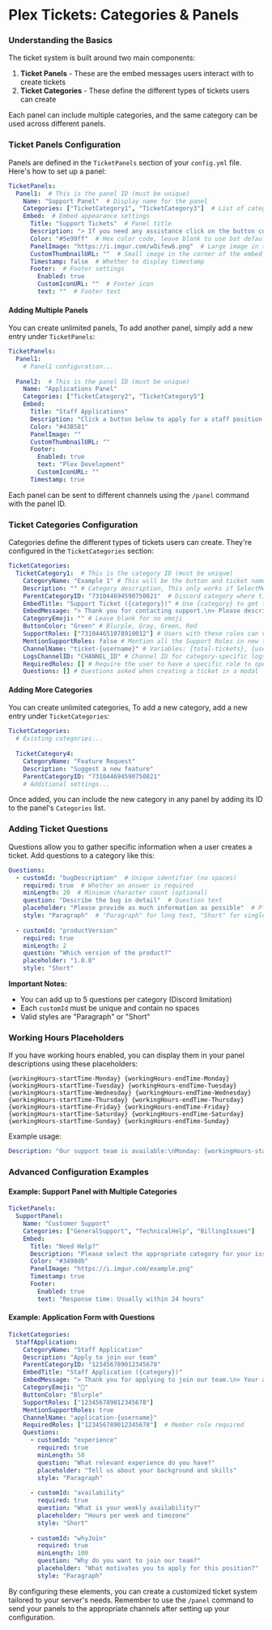 # Plex Tickets: Categories & Panels

### Understanding the Basics

The ticket system is built around two main components:

1. **Ticket Panels** - These are the embed messages users interact with to create tickets
2. **Ticket Categories** - These define the different types of tickets users can create

Each panel can include multiple categories, and the same category can be used across different panels.

### Ticket Panels Configuration

Panels are defined in the `TicketPanels` section of your `config.yml` file. Here's how to set up a panel:

```yaml
TicketPanels:
  Panel1:  # This is the panel ID (must be unique)
    Name: "Support Panel"  # Display name for the panel
    Categories: ["TicketCategory1", "TicketCategory3"]  # List of category IDs to include
    Embed:  # Embed appearance settings
      Title: "Support Tickets"  # Panel title
      Description: "> If you need any assistance click on the button corresponding to the type of ticket you wish to open."
      Color: "#5e99ff"  # Hex color code, leave blank to use bot default
      PanelImage: "https://i.imgur.com/wOifew6.png"  # Large image in the embed
      CustomThumbnailURL: ""  # Small image in the corner of the embed
      Timestamp: false  # Whether to display timestamp
      Footer:  # Footer settings
        Enabled: true
        CustomIconURL: ""  # Footer icon
        text: ""  # Footer text
```

#### Adding Multiple Panels

You can create unlimited panels, To add another panel, simply add a new entry under `TicketPanels`:

```yaml
TicketPanels:
  Panel1:
    # Panel1 configuration...
    
  Panel2:  # This is the panel ID (must be unique)
    Name: "Applications Panel" 
    Categories: ["TicketCategory2", "TicketCategory5"]
    Embed:
      Title: "Staff Applications"
      Description: "Click a button below to apply for a staff position."
      Color: "#43B581"
      PanelImage: ""
      CustomThumbnailURL: ""
      Footer:
        Enabled: true
        text: "Plex Development"
        CustomIconURL: ""
      Timestamp: true
```

Each panel can be sent to different channels using the `/panel` command with the panel ID.

### Ticket Categories Configuration

Categories define the different types of tickets users can create. They're configured in the `TicketCategories` section:

```yaml
TicketCategories:
  TicketCategory1:  # This is the category ID (must be unique)
    CategoryName: "Example 1" # This will be the button and ticket name/category
    Description: "" # Category description, This only works if SelectMenu is enabled, Leave blank to disable
    ParentCategoryID: "731044694590750821"  # Discord category where tickets will be created
    EmbedTitle: "Support Ticket ({category})" # Use {category} to get the category name for the ticket opened
    EmbedMessage: "> Thank you for contacting support.\n> Please describe your issue and await a response." # Use {user} to get the user that created the ticket, {createdAt} to get when the ticket was created using a Discord timestamp
    CategoryEmoji: "" # Leave blank for no emoji
    ButtonColor: "Green" # Blurple, Gray, Green, Red
    SupportRoles: ["731044651078910012"] # Users with these roles can view tickets in this category, You can add multiple roles
    MentionSupportRoles: false # Mention all the Support Roles in new tickets?
    ChannelName: "ticket-{username}" # Variables: {total-tickets}, {username}, {user-id}
    LogsChannelID: "CHANNEL_ID" # Channel ID for category-specific logs (leave empty to use the default logs channel)
    RequiredRoles: [] # Require the user to have a specific role to open a ticket in this category? You can add multiple, leave blank to disable
    Questions: [] # Questions asked when creating a ticket in a modal
```

#### Adding More Categories

You can create unlimited categories, To add a new category, add a new entry under `TicketCategories`:

```yaml
TicketCategories:
  # Existing categories...
  
  TicketCategory4:
    CategoryName: "Feature Request"
    Description: "Suggest a new feature"
    ParentCategoryID: "731044694590750821"
    # Additional settings...
```

Once added, you can include the new category in any panel by adding its ID to the panel's `Categories` list.

### Adding Ticket Questions

Questions allow you to gather specific information when a user creates a ticket. Add questions to a category like this:

```yaml
Questions:
  - customId: "bugDescription"  # Unique identifier (no spaces)
    required: true  # Whether an answer is required
    minLength: 20  # Minimum character count (optional)
    question: "Describe the bug in detail"  # Question text
    placeholder: "Please provide as much information as possible"  # Placeholder text
    style: "Paragraph"  # "Paragraph" for long text, "Short" for single line
    
  - customId: "productVersion"
    required: true
    minLength: 2
    question: "Which version of the product?"
    placeholder: "1.0.0"
    style: "Short"
```

**Important Notes:**

* You can add up to 5 questions per category (Discord limitation)
* Each `customId` must be unique and contain no spaces
* Valid styles are "Paragraph" or "Short"

### Working Hours Placeholders

If you have working hours enabled, you can display them in your panel descriptions using these placeholders:

```
{workingHours-startTime-Monday} {workingHours-endTime-Monday}
{workingHours-startTime-Tuesday} {workingHours-endTime-Tuesday}
{workingHours-startTime-Wednesday} {workingHours-endTime-Wednesday}
{workingHours-startTime-Thursday} {workingHours-endTime-Thursday}
{workingHours-startTime-Friday} {workingHours-endTime-Friday}
{workingHours-startTime-Saturday} {workingHours-endTime-Saturday}
{workingHours-startTime-Sunday} {workingHours-endTime-Sunday}
```

Example usage:

```yaml
Description: "Our support team is available:\nMonday: {workingHours-startTime-Monday} - {workingHours-endTime-Monday}\nTuesday: {workingHours-startTime-Tuesday} - {workingHours-endTime-Tuesday}"
```

### Advanced Configuration Examples

#### Example: Support Panel with Multiple Categories

```yaml
TicketPanels:
  SupportPanel:
    Name: "Customer Support" 
    Categories: ["GeneralSupport", "TechnicalHelp", "BillingIssues"]
    Embed:
      Title: "Need Help?"
      Description: "Please select the appropriate category for your issue. Our team will respond as soon as possible.\n\n**Working Hours:**\nWeekdays: {workingHours-startTime-Monday} to {workingHours-endTime-Monday}"
      Color: "#3498db"
      PanelImage: "https://i.imgur.com/example.png"
      Timestamp: true
      Footer:
        Enabled: true
        text: "Response time: Usually within 24 hours"
```

#### Example: Application Form with Questions

```yaml
TicketCategories:
  StaffApplication:
    CategoryName: "Staff Application"
    Description: "Apply to join our team"
    ParentCategoryID: "123456789012345678"
    EmbedTitle: "Staff Application ({category})"
    EmbedMessage: "> Thank you for applying to join our team.\n> Your application has been submitted and will be reviewed soon."
    CategoryEmoji: "👥"
    ButtonColor: "Blurple"
    SupportRoles: ["123456789012345678"]
    MentionSupportRoles: true
    ChannelName: "application-{username}"
    RequiredRoles: ["123456789012345678"]  # Member role required
    Questions:
      - customId: "experience"
        required: true
        minLength: 50
        question: "What relevant experience do you have?"
        placeholder: "Tell us about your background and skills"
        style: "Paragraph"
        
      - customId: "availability"
        required: true
        question: "What is your weekly availability?"
        placeholder: "Hours per week and timezone"
        style: "Short"
        
      - customId: "whyJoin"
        required: true
        minLength: 100
        question: "Why do you want to join our team?"
        placeholder: "What motivates you to apply for this position?"
        style: "Paragraph"
```

By configuring these elements, you can create a customized ticket system tailored to your server's needs. Remember to use the `/panel` command to send your panels to the appropriate channels after setting up your configuration.
